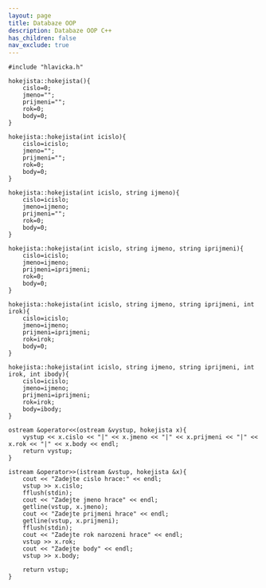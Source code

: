 ```yaml
---
layout: page
title: Databaze OOP
description: Databaze OOP C++
has_children: false
nav_exclude: true
---
```


    #include "hlavicka.h"

    hokejista::hokejista(){
        cislo=0;
        jmeno="";
        prijmeni="";
        rok=0;
        body=0;
    }

    hokejista::hokejista(int icislo){
        cislo=icislo;
        jmeno="";
        prijmeni="";
        rok=0;
        body=0;
    }

    hokejista::hokejista(int icislo, string ijmeno){
        cislo=icislo;
        jmeno=ijmeno;
        prijmeni="";
        rok=0;
        body=0;
    }

    hokejista::hokejista(int icislo, string ijmeno, string iprijmeni){
        cislo=icislo;
        jmeno=ijmeno;
        prijmeni=iprijmeni;
        rok=0;
        body=0;
    }

    hokejista::hokejista(int icislo, string ijmeno, string iprijmeni, int irok){
        cislo=icislo;
        jmeno=ijmeno;
        prijmeni=iprijmeni;
        rok=irok;
        body=0;
    }

    hokejista::hokejista(int icislo, string ijmeno, string iprijmeni, int irok, int ibody){
        cislo=icislo;
        jmeno=ijmeno;
        prijmeni=iprijmeni;
        rok=irok;
        body=ibody;
    }

    ostream &operator<<(ostream &vystup, hokejista x){
        vystup << x.cislo << "|" << x.jmeno << "|" << x.prijmeni << "|" << x.rok << "|" << x.body << endl;
        return vystup;
    }

    istream &operator>>(istream &vstup, hokejista &x){
        cout << "Zadejte cislo hrace:" << endl;
        vstup >> x.cislo;
        fflush(stdin);
        cout << "Zadejte jmeno hrace" << endl;
        getline(vstup, x.jmeno);
        cout << "Zadejte prijmeni hrace" << endl;
        getline(vstup, x.prijmeni);
        fflush(stdin);
        cout << "Zadejte rok narozeni hrace" << endl;
        vstup >> x.rok;
        cout << "Zadejte body" << endl;
        vstup >> x.body;
        
        return vstup;
    }
